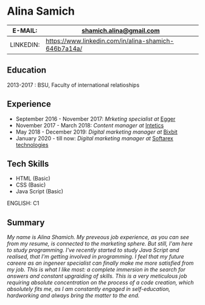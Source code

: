 # Alina Samich                                                        

|E-MAIL:   | shamich.alina@gmail.com                              |
|----------|------------------------------------------------------|
| LINKEDIN:| https://www.linkedin.com/in/alina-shamich-646b7a14a/ |

Education
---------

2013-2017 
:   BSU,  Faculty of international relatioships 

Experience
----------
* September 2016 - November 2017: _Mrketing specialist at_ [Egger](egger.com) 
* November 2017 - March 2018: _Content manager at_ [Intetics](intetics.com)
* May 2018 - December 2019: _Digital marketing manager at_ [Bixbit](bixbit.com)
* January 2020 - till now: _Digital marketing manager at_ [Softarex technologies](softarex.com)

Tech Skills 
-----------
* HTML (Basic)
* CSS (Basic)
* Java Script (Basic)

ENGLISH: C1

Summary
-------

_My name is Alina Shamich. My preveous job experience, as you can see from my resume, is connected to the marketing sphere. 
But still, I'am here to study programming. I've recently started to study Java Script and realised, that I'm getting involved 
in programming. I feel that my future careere as an ingeneer specialist can finally make me more satisfied from my job. This 
is what I like most: a complete immersion in the search for answers  and constant upgraiding of skills. This is a very
meticulous job requiring absolute concentration on the process of a code creation, which absolutely fits me, as I am
constantly engaged in self-education, hardworking and always bring the matter to the end._

